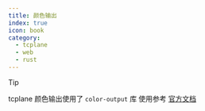 ```yaml
---
title: 颜色输出
index: true
icon: book
category:
  - tcplane
  - web
  - rust
---
```


> [!tip]
> tcplane 颜色输出使用了 `color-output` 库
> 使用参考 [官方文档](../color-output/README.md)

<Bottom />
